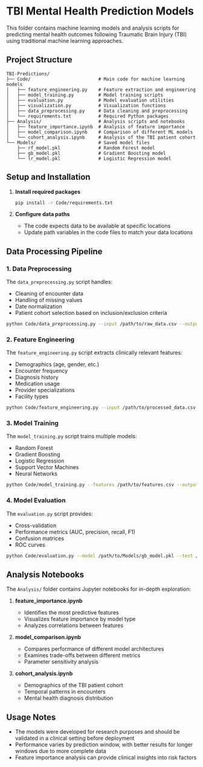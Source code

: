 # TBI Mental Health Prediction Models

This folder contains machine learning models and analysis scripts for predicting mental health outcomes following Traumatic Brain Injury (TBI) using traditional machine learning approaches.

## Project Structure

```
TBI-Predictions/
├── Code/                         # Main code for machine learning models
│   ├── feature_engineering.py    # Feature extraction and engineering
│   ├── model_training.py         # Model training scripts
│   ├── evaluation.py             # Model evaluation utilities
│   ├── visualization.py          # Visualization functions
│   ├── data_preprocessing.py     # Data cleaning and preprocessing
│   └── requirements.txt          # Required Python packages
├── Analysis/                     # Analysis scripts and notebooks
│   ├── feature_importance.ipynb  # Analysis of feature importance
│   ├── model_comparison.ipynb    # Comparison of different ML models
│   └── cohort_analysis.ipynb     # Analysis of the TBI patient cohort
└── Models/                       # Saved model files
    ├── rf_model.pkl              # Random Forest model
    ├── gb_model.pkl              # Gradient Boosting model
    └── lr_model.pkl              # Logistic Regression model
```

## Setup and Installation

1. **Install required packages**
   ```bash
   pip install -r Code/requirements.txt
   ```

2. **Configure data paths**
   - The code expects data to be available at specific locations
   - Update path variables in the code files to match your data locations

## Data Processing Pipeline

### 1. Data Preprocessing

The `data_preprocessing.py` script handles:
- Cleaning of encounter data
- Handling of missing values
- Date normalization
- Patient cohort selection based on inclusion/exclusion criteria

```bash
python Code/data_preprocessing.py --input /path/to/raw_data.csv --output /path/to/processed_data.csv
```

### 2. Feature Engineering

The `feature_engineering.py` script extracts clinically relevant features:
- Demographics (age, gender, etc.)
- Encounter frequency
- Diagnosis history
- Medication usage
- Provider specializations
- Facility types

```bash
python Code/feature_engineering.py --input /path/to/processed_data.csv --output /path/to/features.csv
```

### 3. Model Training

The `model_training.py` script trains multiple models:
- Random Forest
- Gradient Boosting
- Logistic Regression
- Support Vector Machines
- Neural Networks

```bash
python Code/model_training.py --features /path/to/features.csv --output /path/to/Models/
```

### 4. Model Evaluation

The `evaluation.py` script provides:
- Cross-validation
- Performance metrics (AUC, precision, recall, F1)
- Confusion matrices
- ROC curves

```bash
python Code/evaluation.py --model /path/to/Models/gb_model.pkl --test /path/to/test_data.csv
```

## Analysis Notebooks

The `Analysis/` folder contains Jupyter notebooks for in-depth exploration:

1. **feature_importance.ipynb**
   - Identifies the most predictive features
   - Visualizes feature importance by model type
   - Analyzes correlations between features

2. **model_comparison.ipynb**
   - Compares performance of different model architectures
   - Examines trade-offs between different metrics
   - Parameter sensitivity analysis

3. **cohort_analysis.ipynb**
   - Demographics of the TBI patient cohort
   - Temporal patterns in encounters
   - Mental health diagnosis distribution

## Usage Notes

- The models were developed for research purposes and should be validated in a clinical setting before deployment
- Performance varies by prediction window, with better results for longer windows due to more complete data
- Feature importance analysis can provide clinical insights into risk factors